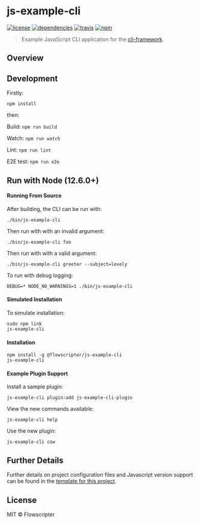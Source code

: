 # js-example-cli
[![license](https://img.shields.io/github/license/flowscripter/js-example-cli.svg)](https://github.com/flowscripter/js-example-cli/blob/master/LICENSE)
[![dependencies](https://img.shields.io/david/flowscripter/js-example-cli.svg)](https://david-dm.org/flowscripter/js-example-cli)
[![travis](https://api.travis-ci.com/flowscripter/js-example-cli.svg)](https://travis-ci.com/flowscripter/js-example-cli)
[![npm](https://img.shields.io/npm/v/@flowscripter/js-example-cli.svg)](https://www.npmjs.com/package/@flowscripter/js-example-cli)

> Example JavaScript CLI application for the [cli-framework](https://github.com/flowscripter/cli-framework).

## Overview

## Development

Firstly:

```
npm install
```

then:

Build: `npm run build`

Watch: `npm run watch`

Lint: `npm run lint`

E2E test: `npm run e2e`

## Run with Node (12.6.0+)

#### Running From Source

After building, the CLI can be run with:

    ./bin/js-example-cli

Then run with with an invalid argument:

    ./bin/js-example-cli foo

Then run with with a valid argument:

    ./bin/js-example-cli greeter --subject=lovely

To run with debug logging:

    DEBUG=* NODE_NO_WARNINGS=1 ./bin/js-example-cli

#### Simulated Installation

To simulate installation:

    sudo npm link
    js-example-cli

#### Installation

    npm install -g @flowscripter/js-example-cli
    js-example-cli

#### Example Plugin Support

Install a sample plugin:

    js-example-cli plugin:add js-example-cli-plugin

View the new commands available:

    js-example-cli help

Use the new plugin:

    js-example-cli cow


## Further Details

Further details on project configuration files and Javascript version support can be found in
the [template for this project](https://github.com/flowscripter/ts-template/blob/master/README.md#overview).

## License

MIT © Flowscripter
